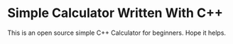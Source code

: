 # Simple Calculator Written With C++
This is an open source simple C++ Calculator for beginners. Hope it helps.
